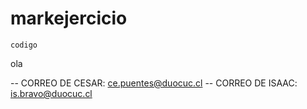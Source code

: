﻿# markejercicio

`codigo`


ola


-- CORREO DE CESAR: ce.puentes@duocuc.cl
-- CORREO DE ISAAC: is.bravo@duocuc.cl
